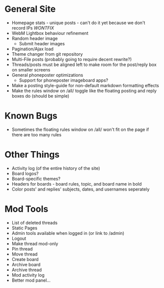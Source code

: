 # General Site
* Homepage stats - unique posts - can't do it yet because we don't record IPs *WONTFIX*
* WebM Lightbox behaviour refinement
* Random header image
  * Submit header images
* Pagination/Ajax load
* Theme changer from git repository
* Multi-File posts (probably going to require decent rewrite?)
* Threads/posts must be aligned left to make room for the post/reply box on smaller screens
* General phoneposter optimizations
  * Support for phoneposter imageboard apps?
* Make a posting style-guide for non-default markdown formatting effects
* Make the rules window on /all/ toggle like the floating posting and reply boxes do (should be simple)


# Known Bugs
* Sometimes the floating rules window on /all/ won't fit on the page if there are too many rules

# Other Things
* Activity log (of the entire history of the site)
* Board logos?
* Board-specific themes?
* Headers for boards - board rules, topic, and board name in bold
* Color posts' and replies' subjects, dates, and usernames seperately

# Mod Tools
* List of deleted threads
* Static Pages
* Admin tools available when logged in (or link to /admin)
* Logout
* Make thread mod-only
* Pin thread
* Move thread
* Create board
* Archive board
* Archive thread
* Mod activity log
* Better mod panel...
